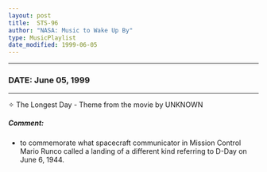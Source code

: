 ```yaml
---
layout: post
title:  STS-96
author: "NASA: Music to Wake Up By"
type: MusicPlaylist
date_modified: 1999-06-05
---
```


----
### DATE: June 05, 1999
----
✧ The Longest Day - Theme from the movie by UNKNOWN

##### Comment:
* to commemorate what spacecraft communicator in Mission  Control Mario Runco called a landing of a different kind referring to D-Day on June 6, 1944.
